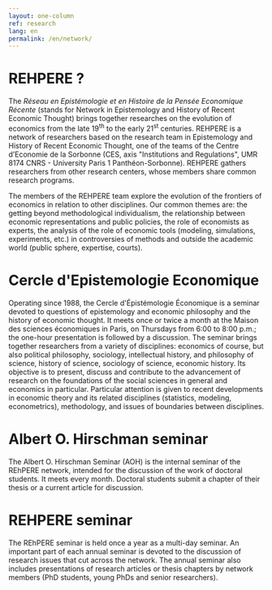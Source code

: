 ```yaml
---
layout: one-column
ref: research
lang: en
permalink: /en/network/
---
```

# REHPERE ?

The *Réseau en Epistémologie et en Histoire de la Pensée Economique Récente* (stands for Network in Epistemology and History of Recent Economic Thought) brings together researches on the evolution of economics from the late  19<sup>th</sup> to the early 21<sup>st</sup> centuries. REHPERE is a network of researchers based on the research team in Epistemology and History of Recent Economic Thought, one of the teams of the Centre d’Economie de la Sorbonne (CES, axis "Institutions and Regulations", UMR 8174 CNRS - University Paris 1 Panthéon-Sorbonne). REHPERE gathers researchers from other research centers, whose members share common research programs.

The members of the REHPERE team explore the evolution of the frontiers of economics in relation to other disciplines. Our common themes are: the getting beyond methodological individualism, the relationship between economic representations and public policies, the role of economists as experts, the analysis of the role of economic tools (modeling, simulations, experiments, etc.) in controversies of methods and outside the academic world (public sphere, expertise, courts).


# Cercle d'Epistemologie Economique

Operating since 1988, the Cercle d'Épistémologie Économique is a seminar devoted to questions of epistemology and economic philosophy and the history of economic thought. It meets once or twice a month at the Maison des sciences économiques in Paris, on Thursdays from 6:00 to 8:00 p.m.; the one-hour presentation is followed by a discussion. The seminar brings together researchers from a variety of disciplines: economics of course, but also political philosophy, sociology, intellectual history, and philosophy of science, history of science, sociology of science, economic history. Its objective is to present, discuss and contribute to the advancement of research on the foundations of the social sciences in general and economics in particular. Particular attention is given to recent developments in economic theory and its related disciplines (statistics, modeling, econometrics), methodology, and issues of boundaries between disciplines.

# Albert O. Hirschman seminar

The Albert O. Hirschman Seminar (AOH) is the internal seminar of the REhPERE network, intended for the discussion of the work of doctoral students. It meets every month. Doctoral students submit a chapter of their thesis or a current article for discussion.

# REHPERE seminar

The REhPERE seminar is held once a year as a multi-day seminar. An important part of each annual seminar is devoted to the discussion of research issues that cut across the network. The annual seminar also includes presentations of research articles or thesis chapters by network members (PhD students, young PhDs and senior researchers).

